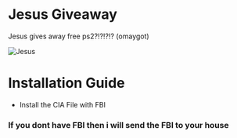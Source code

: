 # Jesus Giveaway

Jesus gives away free ps2?!?!?!?
(omaygot)

![Jesus](https://github.com/Mishimam/jesus-giveaway/assets/111745275/add5bbca-bf94-4438-9a0b-8a0ed7b771ed)

# Installation Guide

- Install the CIA File with FBI

### If you dont have FBI then i will send the FBI to your house
